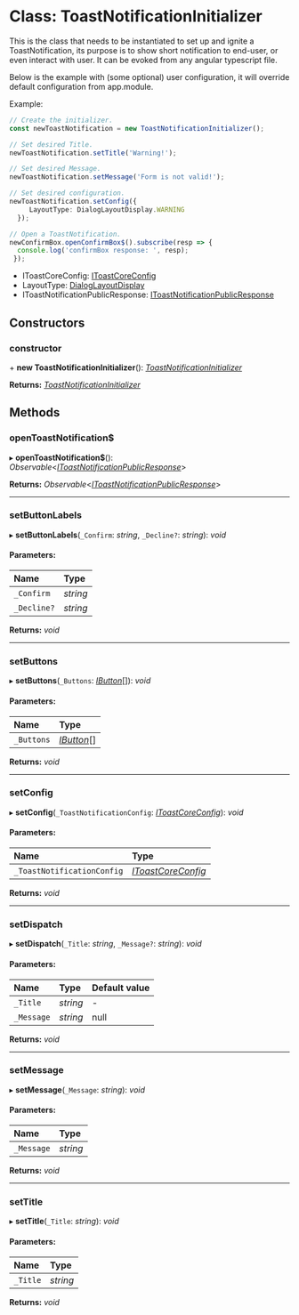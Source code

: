 # Class: ToastNotificationInitializer

This is the class that needs to be instantiated to set up and ignite a ToastNotification,
its purpose is to show short notification to end-user, or even interact with user.
It can be evoked from any angular typescript file.

Below is the example with (some optional) user configuration,
it will override default configuration from app.module.

Example:
```typescript
// Create the initializer.
const newToastNotification = new ToastNotificationInitializer();

// Set desired Title.
newToastNotification.setTitle('Warning!');

// Set desired Message.
newToastNotification.setMessage('Form is not valid!');

// Set desired configuration.
newToastNotification.setConfig({
     LayoutType: DialogLayoutDisplay.WARNING
  });

// Open a ToastNotification.
newConfirmBox.openConfirmBox$().subscribe(resp => {
  console.log('confirmBox response: ', resp);
 });
```
* IToastCoreConfig: [IToastCoreConfig](#/documentation/Interface:%20IToastCoreConfig)
* LayoutType: [DialogLayoutDisplay](#/documentation/Enum:%20DialogLayoutDisplay)
* IToastNotificationPublicResponse: [IToastNotificationPublicResponse](#/documentation/Interface:%20IToastNotificationPublicResponse)

## Constructors

### constructor

\+ **new ToastNotificationInitializer**(): [*ToastNotificationInitializer*](#/documentation/Class:%20ToastNotificationInitializer)

**Returns:** [*ToastNotificationInitializer*](#/documentation/Class:%20ToastNotificationInitializer)

## Methods

### openToastNotification$

▸ **openToastNotification$**(): *Observable*<[*IToastNotificationPublicResponse*](#/documentation/Interface:%20IToastNotificationPublicResponse)\>

**Returns:** *Observable*<[*IToastNotificationPublicResponse*](#/documentation/Interface:%20IToastNotificationPublicResponse)\>

___

### setButtonLabels

▸ **setButtonLabels**(`_Confirm`: *string*, `_Decline?`: *string*): *void*

#### Parameters:

| Name | Type |
| :------ | :------ |
| `_Confirm` | *string* |
| `_Decline?` | *string* |

**Returns:** *void*

___

### setButtons

▸ **setButtons**(`_Buttons`: [*IButton*](#/documentation/Interface:%20IButton)[]): *void*

#### Parameters:

| Name | Type |
| :------ | :------ |
| `_Buttons` | [*IButton*](#/documentation/Interface:%20IButton)[] |

**Returns:** *void*

___

### setConfig

▸ **setConfig**(`_ToastNotificationConfig`: [*IToastCoreConfig*](#/documentation/Interface:%20IToastCoreConfig)): *void*

#### Parameters:

| Name | Type |
| :------ | :------ |
| `_ToastNotificationConfig` | [*IToastCoreConfig*](#/documentation/Interface:%20IToastCoreConfig) |

**Returns:** *void*

___

### setDispatch

▸ **setDispatch**(`_Title`: *string*, `_Message?`: *string*): *void*

#### Parameters:

| Name | Type | Default value |
| :------ | :------ | :------ |
| `_Title` | *string* | - |
| `_Message` | *string* | null |

**Returns:** *void*

___

### setMessage

▸ **setMessage**(`_Message`: *string*): *void*

#### Parameters:

| Name | Type |
| :------ | :------ |
| `_Message` | *string* |

**Returns:** *void*

___

### setTitle

▸ **setTitle**(`_Title`: *string*): *void*

#### Parameters:

| Name | Type |
| :------ | :------ |
| `_Title` | *string* |

**Returns:** *void*
